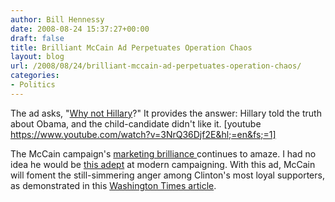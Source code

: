 ```yaml
---
author: Bill Hennessy
date: 2008-08-24 15:37:27+00:00
draft: false
title: Brilliant McCain Ad Perpetuates Operation Chaos
layout: blog
url: /2008/08/24/brilliant-mccain-ad-perpetuates-operation-chaos/
categories:
- Politics
---
```


The ad asks, "[Why not Hillary](https://elections.foxnews.com/2008/08/24/mccain-camp-accuses-obama-of-passing-over-clinton-for-vp/)?"  It provides the answer:  Hillary told the truth about Obama, and the child-candidate didn't like it.
[youtube https://www.youtube.com/watch?v=3NrQ36Djf2E&hl;=en&fs;=1]

The McCain campaign's [marketing brilliance ](https://hennessysview.com/2008/08/21/mccain-might-just-win-this-thing/)continues to amaze.  I had no idea he would be [this adept](https://voices.washingtonpost.com/the-trail/2008/08/23/mccain_tries_to_rile_up_clinto.html) at modern campaigning.  With this ad, McCain will foment the still-simmering anger among Clinton's most loyal supporters, as demonstrated in this [Washington Times article](https://www.washingtontimes.com/news/2008/aug/23/clinton-supporters-split-over-biden-as-vp/).

